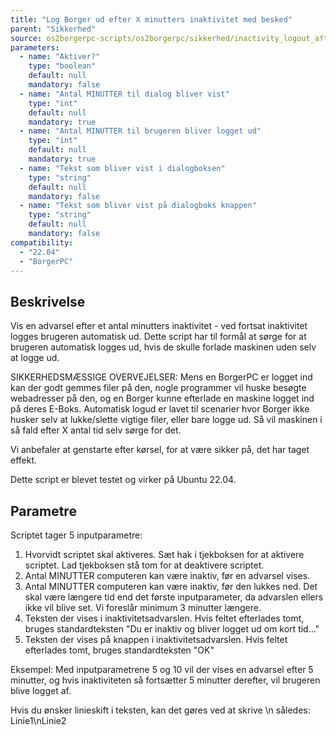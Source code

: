 ```yaml
---
title: "Log Borger ud efter X minutters inaktivitet med besked"
parent: "Sikkerhed"
source: os2borgerpc-scripts/os2borgerpc/sikkerhed/inactivity_logout_after_time.sh
parameters:
  - name: "Aktiver?"
    type: "boolean"
    default: null
    mandatory: false
  - name: "Antal MINUTTER til dialog bliver vist"
    type: "int"
    default: null
    mandatory: true
  - name: "Antal MINUTTER til brugeren bliver logget ud"
    type: "int"
    default: null
    mandatory: true
  - name: "Tekst som bliver vist i dialogboksen"
    type: "string"
    default: null
    mandatory: false
  - name: "Tekst som bliver vist på dialogboks knappen"
    type: "string"
    default: null
    mandatory: false
compatibility:  
  - "22.04"
  - "BorgerPC"
---
```


## Beskrivelse
Vis en advarsel efter et antal minutters inaktivitet - ved fortsat inaktivitet logges brugeren automatisk ud.
Dette script har til formål at sørge for at brugeren automatisk logges ud, hvis de skulle forlade maskinen uden selv at logge ud.

SIKKERHEDSMÆSSIGE OVERVEJELSER:
Mens en BorgerPC er logget ind kan der godt gemmes filer på den, nogle programmer vil huske besøgte webadresser på den, og en Borger kunne efterlade en maskine logget ind på deres E-Boks.
Automatisk logud er lavet til scenarier hvor Borger ikke husker selv at lukke/slette vigtige filer, eller bare logge ud. 
Så vil maskinen i så fald efter X antal tid selv sørge for det.

Vi anbefaler at genstarte efter kørsel, for at være sikker på, det har taget effekt.

Dette script er blevet testet og virker på Ubuntu 22.04.

## Parametre
Scriptet tager 5 inputparametre:
1. Hvorvidt scriptet skal aktiveres. Sæt hak i tjekboksen for at aktivere scriptet. Lad tjekboksen stå tom for at deaktivere scriptet.
2. Antal MINUTTER computeren kan være inaktiv, før en advarsel vises.
3. Antal MINUTTER computeren kan være inaktiv, før den lukkes ned. 
    Det skal være længere tid end det første inputparameter, da advarslen ellers ikke vil blive set. Vi foreslår minimum 3 minutter længere.
4. Teksten der vises i inaktivitetsadvarslen. Hvis feltet efterlades tomt, bruges standardteksten "Du er inaktiv og bliver logget ud om kort tid..."
5. Teksten der vises på knappen i inaktivitetsadvarslen. Hvis feltet efterlades tomt, bruges standardteksten "OK"

Eksempel:
Med inputparametrene 5 og 10 vil der vises en advarsel efter 5 minutter, og hvis inaktiviteten så fortsætter 5 minutter derefter, vil brugeren blive logget af.

Hvis du ønsker linieskift i teksten, kan det gøres ved at skrive \n således:
Linie1\nLinie2

